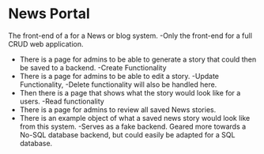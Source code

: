 # News Portal 
The front-end of a for a News or blog system. -Only the front-end for a full CRUD web application. 

* There is a page for admins to be able to generate a story that could then be saved to a backend. -Create Functionality
* There is a page for admins to be able to edit a story. -Update Functionality, -Delete functionality will also be handled here.
* Then there is a page that shows what the story would look like for a users. -Read functionality
* There is a page for admins to review all saved News stories.
* There is an example object of what a saved news story would look like from this system. -Serves as a fake backend. Geared more towards a No-SQL database backend, but could easily be adapted for a SQL database. 
